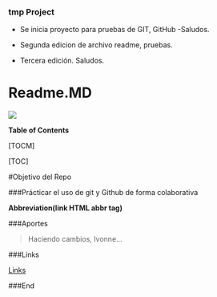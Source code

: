 ### tmp Project

- Se inicia proyecto para pruebas de GIT, GitHub
-Saludos.
- Segunda edicion de archivo readme, pruebas.

- Tercera edición.
Saludos.


# Readme.MD

![](https://github.githubassets.com/images/modules/logos_page/GitHub-Logo.png)



**Table of Contents**

[TOCM]

[TOC]

#Objetivo del Repo



###Prácticar el uso de git y Github de forma colaborativa

**Abbreviation(link HTML abbr tag)**


###Aportes

> Haciendo cambios, Ivonne...


###Links

[Links](http://localhost/)


###End